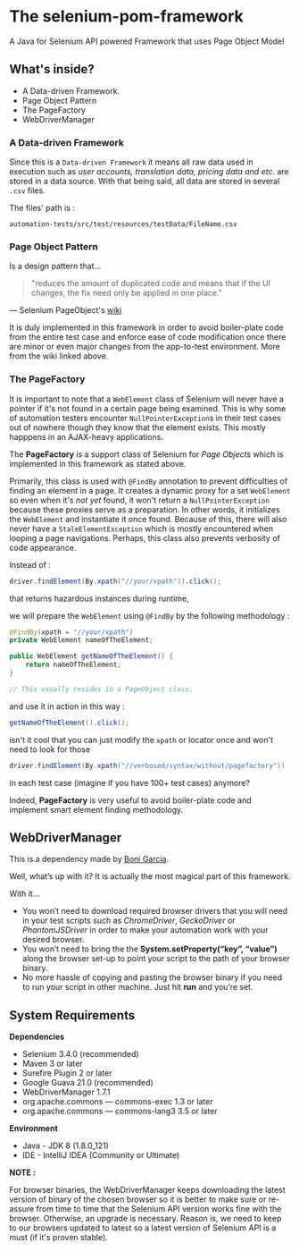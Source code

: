 # The selenium-pom-framework

A Java for Selenium API powered Framework that uses Page Object Model 


## What's inside?

* A Data-driven Framework.
* Page Object Pattern
* The PageFactory
* WebDriverManager

### A Data-driven Framework

Since this is a `Data-driven Framework` it means all raw data used in execution such as _user accounts, translation data, pricing data and etc._ are stored in a data source. With that being said, all data are stored in several `.csv` files.

The files' path is : 
```
automation-tests/src/test/resources/testData/FileName.csv
```

### Page Object Pattern
Is a design pattern that...
> "reduces the amount of duplicated code and means that if the UI changes, the fix need only be applied in one place."

— Selenium PageObject's [wiki](https://github.com/SeleniumHQ/selenium/wiki/PageObjects#page-objects)

It is duly implemented in this framework in order to avoid boiler-plate code from the entire test case and enforce ease of code modification once there are minor or even major changes from the app-to-test environment. More from the wiki linked above.

### The PageFactory
It is important to note that a `WebElement` class of Selenium will never have a pointer if it's not found in a certain page being examined. This is why some of automation testers encounter `NullPointerException`s in their test cases out of nowhere though they know that the element exists. This mostly happpens in an AJAX-heavy applications.

The **PageFactory** is a support class of Selenium for *Page Objects* which is implemented in this framework as stated above.

Primarily, this class is used with `@FindBy` annotation to prevent difficulties of finding an element in a page. It creates a dynamic proxy for a set `WebElement` so even when it's *not yet* found, it won't return a `NullPointerException` because these proxies serve as a preparation. In other words, it initializes the `WebElement` and instantiate it once found. Because of this, there will also never have a `StaleElementException` which is mostly encountered when looping a page navigations. Perhaps, this class also prevents verbosity of code appearance.

Instead of :

```java
driver.findElement(By.xpath("//your/xpath")).click();
```
that returns hazardous instances during runtime,

we will prepare the `WebElement` using `@FindBy` by the following methodology :

```java
@FindBy(xpath = "//your/xpath")
private WebElement nameOfTheElement;

public WebElement getNameOfTheElement() {
	return nameOfTheElement;
}

// This usually resides in a PageObject class.
```
and use it in action in this way :

```java
getNameOfTheElement().click();
```
isn't it cool that you can just modify the `xpath` or locator once and won't need to look for those
```java
driver.findElement(By.xpath("//verbosed/syntax/without/pagefactory"))
``` 
in each test case (imagine if you have 100+ test cases) anymore?

Indeed, **PageFactory** is very useful to avoid boiler-plate code and implement smart element finding methodology.

## WebDriverManager
This is a dependency made by [Boni Garcia](http://bonigarcia.github.io/).

Well, what’s up with it? It is actually the most magical part of this framework.

With it...
* You won’t need to download required browser drivers that you will need in your test scripts such as _ChromeDriver_, _GeckoDriver_ or _PhantomJSDriver_ in order to make your automation work with your desired browser.
* You won’t need to bring the the **System.setProperty(“key”, “value”)** along the browser set-up to point your script to the path of your browser binary.
* No more hassle of copying and pasting the browser binary if you need to run your script in other machine. Just hit **run** and you’re set.

## System Requirements
**Dependencies**
* Selenium 3.4.0 (recommended)
* Maven 3 or later
* Surefire Plugin 2 or later
* Google Guava 21.0 (recommended)
* WebDriverManager 1.7.1
* org.apache.commons — commons-exec 1.3 or later
* org.apache.commons — commons-lang3 3.5 or later

**Environment**
* Java - JDK 8 (1.8.0_121)
* IDE - IntelliJ IDEA (Community or Ultimate)

**NOTE :**

For browser binaries, the WebDriverManager keeps downloading the latest version of binary of the chosen browser so it is better to make sure or re-assure from time to time that the Selenium API version works fine with the browser. Otherwise, an upgrade is necessary. Reason is, we need to keep to our browsers updated to latest so a latest version of Selenium API is a must (if it's proven stable).

